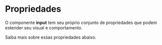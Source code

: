 # Propriedades

O componente **input** tem seu próprio conjunto de propriedades que podem estender seu visual e comportamento. 

Saiba mais sobre essas propriedades abaixo.